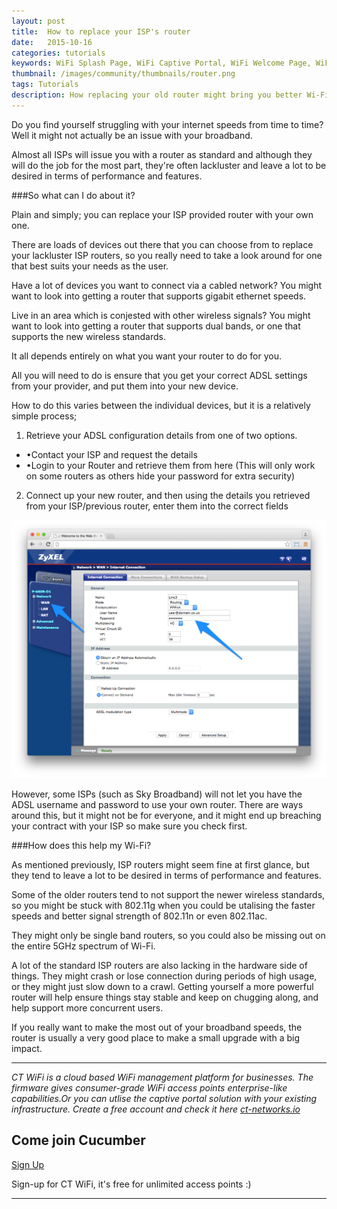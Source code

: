 ```yaml
---
layout: post
title:  How to replace your ISP's router
date:   2015-10-16
categories: tutorials
keywords: WiFi Splash Page, WiFi Captive Portal, WiFi Welcome Page, WiFi Splash page html5, WiFi splash page example, wifi splash page template
thumbnail: /images/community/thumbnails/router.png
tags: Tutorials
description: How replacing your old router might bring you better Wi-Fi.
---
```


Do you find yourself struggling with your internet speeds from time to time? Well it might not actually be an issue with your broadband.

Almost all ISPs will issue you with a router as standard and although they will do the job for the most part, they're often lackluster and leave a lot to be desired in terms of performance and features.

###So what can I do about it?

Plain and simply; you can replace your ISP provided router with your own one.

There are loads of devices out there that you can choose from to replace your lackluster ISP routers, so you really need to take a look around for one that best suits your needs as the user.

Have a lot of devices you want to connect via a cabled network? You might want to look into getting a router that supports gigabit ethernet speeds.

Live in an area which is conjested with other wireless signals? You might want to look into getting a router that supports dual bands, or one that supports the new wireless standards.

It all depends entirely on what you want your router to do for you.

All you will need to do is ensure that you get your correct ADSL settings from your provider, and put them into your new device.

How to do this varies between the individual devices, but it is a relatively simple process;

1. Retrieve your ADSL configuration details from one of two options.
  - &#8226;Contact your ISP and request the details
  - &#8226;Login to your Router and retrieve them from here (This will only work on some routers as others hide your password for extra security)

2. Connect up your new router, and then using the details you retrieved from your ISP/previous router, enter them into the correct fields

<div class="mdl-typography--text-center">
<img src="/images/community/tutorials/adsl-login.png">
</div>

However, some ISPs (such as Sky Broadband) will not let you have the ADSL username and password to use your own router. There are ways around this, but it might not be for everyone, and it might end up breaching your contract with your ISP so make sure you check first.

###How does this help my Wi-Fi?

As mentioned previously, ISP routers might seem fine at first glance, but they tend to leave a lot to be desired in terms of performance and features.

Some of the older routers tend to not support the newer wireless standards, so you might be stuck with 802.11g when you could be utalising the faster speeds and better signal strength of 802.11n or even 802.11ac.

They might only be single band routers, so you could also be missing out on the entire 5GHz spectrum of Wi-Fi.

A lot of the standard ISP routers are also lacking in the hardware side of things. They might crash or lose connection during periods of high usage, or they might just slow down to a crawl. Getting yourself a more powerful router will help ensure things stay stable and keep on chugging along, and help support more concurrent users.

If you really want to make the most out of your broadband speeds, the router is usually a very good place to make a small upgrade with a big impact.

<hr>

*CT WiFi is a cloud based WiFi management platform for businesses. The firmware gives consumer-grade WiFi access points enterprise-like capabilities.Or you can utlise the captive portal solution with your existing infrastructure. Create a free account and check it here <a href="https://ct-networks.io">ct-networks.io</a>*

<div class="mdl-typography--text-center">

<h2>Come join Cucumber</h2>

<a href="/sign-up" class="button success">Sign Up</a><br>

<p>Sign-up for CT WiFi, it's free for unlimited access points :)</p>

<hr>

</div>
